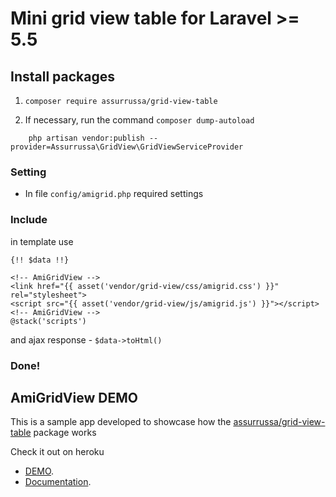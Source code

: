 # Mini grid view table for Laravel >= 5.5 #

## Install packages ##
1) `composer require assurrussa/grid-view-table`

3) If necessary, run the command `composer dump-autoload`
```
    php artisan vendor:publish --provider=Assurrussa\GridView\GridViewServiceProvider
```

### Setting ###
* In file `config/amigrid.php` required settings

### Include ###

in template use
```
{!! $data !!}

<!-- AmiGridView -->
<link href="{{ asset('vendor/grid-view/css/amigrid.css') }}" rel="stylesheet">
<script src="{{ asset('vendor/grid-view/js/amigrid.js') }}"></script>
<!-- AmiGridView -->
@stack('scripts')
```
and ajax response - `$data->toHtml()`

### Done! ###

## AmiGridView DEMO

This is a sample app developed to showcase how the [assurrussa/grid-view-table](https://github.com/assurrussa/grid-view-table) package works

Check it out on heroku

- [DEMO](http://grid-view-table.herokuapp.com).
- [Documentation](https://github.com/assurrussa/grid-view-table/tree/master/docs).
